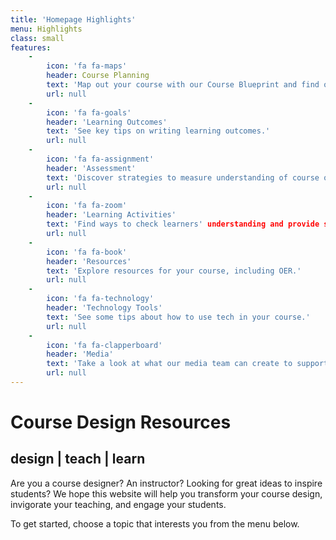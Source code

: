 ```yaml
---
title: 'Homepage Highlights'
menu: Highlights
class: small
features:
    -
        icon: 'fa fa-maps'
        header: Course Planning
        text: 'Map out your course with our Course Blueprint and find out more about our course design process.'
        url: null
    -
        icon: 'fa fa-goals'
        header: 'Learning Outcomes'
        text: 'See key tips on writing learning outcomes.'
        url: null
    -
        icon: 'fa fa-assignment'
        header: 'Assessment'
        text: 'Discover strategies to measure understanding of course outcomes.'
        url: null
    -
        icon: 'fa fa-zoom'
        header: 'Learning Activities'
        text: 'Find ways to check learners' understanding and provide self-checks.'
        url: null
    -
        icon: 'fa fa-book'
        header: 'Resources'
        text: 'Explore resources for your course, including OER.'
        url: null
    -
        icon: 'fa fa-technology'
        header: 'Technology Tools'
        text: 'See some tips about how to use tech in your course.'
        url: null
    -
        icon: 'fa fa-clapperboard'
        header: 'Media'
        text: 'Take a look at what our media team can create to support your learners'
        url: null
---
```


# Course Design Resources
## **design | teach | learn**

Are you a course designer?  An instructor?  Looking for great ideas to inspire students? We hope this website will help you transform your course design, invigorate your teaching, and engage your students.

To get started, choose a topic that interests you from the menu below.
